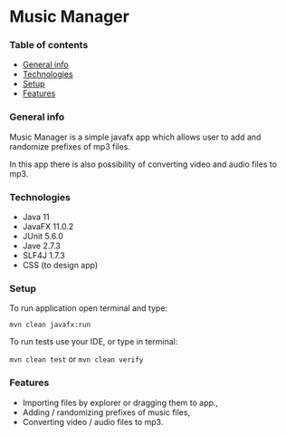 # Music Manager

### Table of contents
* [General info](#general-info)
* [Technologies](#technologies)
* [Setup](#setup)
* [Features](#features)

### General info

Music Manager is a simple javafx app which allows user to add and randomize prefixes of mp3 files.

In this app there is also possibility of converting video and audio files to mp3.

### Technologies
* Java 11
* JavaFX 11.0.2
* JUnit 5.6.0
* Jave 2.7.3
* SLF4J 1.7.3
* CSS (to design app)

### Setup
To run application open terminal and type:

```mvn clean javafx:run```

To run tests use your IDE, or type in terminal:

```mvn clean test``` or ```mvn clean verify```

### Features
* Importing files by explorer or dragging them to app.,
* Adding / randomizing prefixes of music files,
* Converting video / audio files to mp3.